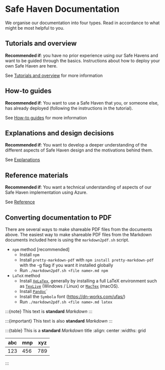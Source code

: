 # Safe Haven Documentation

We organise our documentation into four types. Read in accordance to what might be most helpful to you.

## Tutorials and overview

**Recommended if**: you have no prior experience using our Safe Havens and want to be guided through the basics. Instructions about how to deploy your own Safe Haven are here.

See [Tutorials and overview](tutorial/README.md) for more information

## How-to guides

**Recommended if**: You want to use a Safe Haven that you, or someone else, has already deployed (following the instructions in the tutorial).

See [How-to guides](how_to_guides/README.md) for more information

## Explanations and design decisions

**Recommended if**: You want to develop a deeper understanding of the different aspects of Safe Haven design and the motivations behind them.

See [Explanations](explanations/README.md)

## Reference materials

**Recommended if**: You want a technical understanding of aspects of our Safe Haven implementation using Azure.

See [Reference](reference/README.md)

## Converting documentation to PDF

There are several ways to make shareable PDF files from the documents above.
The easiest way to make shareable PDF files from the Markdown documents included here is using the `markdown2pdf.sh` script.

+ `npm` method [recommended]
  + Install `npm`
  + Install `pretty-markdown-pdf` with `npm install pretty-markdown-pdf` with the -g flag if you want it installed globally
  + Run `./markdown2pdf.sh <file name>.md npm`
+ `LaTeX` method
  + Install [`XeLaTex`](http://xetex.sourceforge.net/), generally by installing a full LaTeX environment such as [`TexLive`](http://www.tug.org/texlive/) (Windows / Linux) or [`MacTex`](http://www.tug.org/mactex/) (macOS).
  + Install [`Pandoc`](https://pandoc.org/installing.html)`
  + Install the `Symbola` font (https://dn-works.com/ufas/)
  + Run `./markdown2pdf.sh <file name>.md latex`


:::{note}
This text is **standard** _Markdown_
:::

:::{important}
This text is also **standard** _Markdown_
:::

:::{table} This is a **standard** _Markdown_ title
:align: center
:widths: grid

abc | mnp | xyz
--- | --- | ---
123 | 456 | 789
:::
